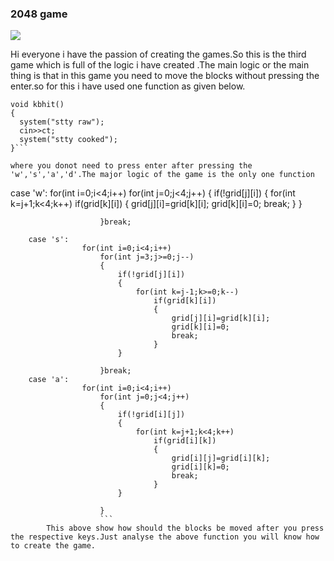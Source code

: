 ### 2048 game
![](https://i.stack.imgur.com/wxgDV.png)

Hi everyone  i have the passion of creating the games.So this is the third game which is full of the logic i have created .The main logic or  the main thing is that in this game you need to move the blocks without pressing the enter.so for this i have used one function as given below.
```
void kbhit()
{
  system("stty raw");
  cin>>ct;
  system("stty cooked");
}```

where you donot need to press enter after pressing the 'w','s','a','d'.The major logic of the game is the only one function
````
case 'w':
					for(int i=0;i<4;i++)
						for(int j=0;j<4;j++)
						{
							if(!grid[j][i])
							{
								for(int k=j+1;k<4;k++)
									if(grid[k][i])
									{
										grid[j][i]=grid[k][i];
										grid[k][i]=0;
										break;
									}
							}

						}break;

		case 's':
					for(int i=0;i<4;i++)
						for(int j=3;j>=0;j--)
						{
							if(!grid[j][i])
							{
								for(int k=j-1;k>=0;k--)
									if(grid[k][i])
									{
										grid[j][i]=grid[k][i];
										grid[k][i]=0;
										break;
									}
							}

						}break;
		case 'a':
					for(int i=0;i<4;i++)
						for(int j=0;j<4;j++)
						{
							if(!grid[i][j])
							{
								for(int k=j+1;k<4;k++)
									if(grid[i][k])
									{
										grid[i][j]=grid[i][k];
										grid[i][k]=0;
										break;
									}
							}

						}
						```
            This above show how should the blocks be moved after you press the respective keys.Just analyse the above function you will know how to create the game.
